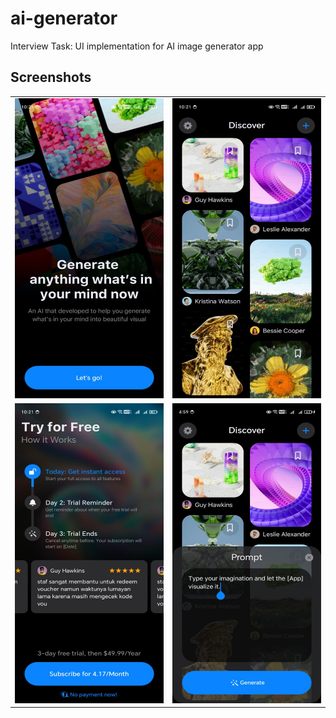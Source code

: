 # ai-generator
Interview Task: UI implementation for AI image generator app

## Screenshots

<table>
  <tr>
    <td><img src="assets/onboarding.jpg" height = "480" width="270"></td>
    <td><img src="assets/discover.jpg" height = "480" width="270"></td>
  </tr>
  <tr>
    <td><img src="assets/paywall.jpg" height = "480" width="270"></td>
    <td><img src="assets/prompt.jpg" height = "480" width="270"></td>
  </tr>
</table>

